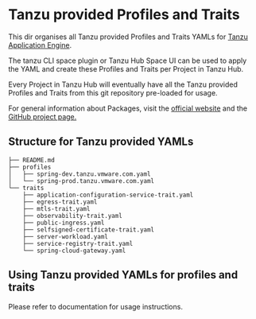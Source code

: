# Tanzu provided Profiles and Traits

This dir organises all Tanzu provided Profiles and Traits YAMLs for [Tanzu Application Engine][tanzu-application-engine].

The tanzu CLI space plugin or Tanzu Hub Space UI can be used to apply the YAML and create these Profiles and Traits per Project in Tanzu Hub.

Every Project in Tanzu Hub will eventually have all the Tanzu provided Profiles and Traits from this git repository pre-loaded for usage.

For general information about Packages, visit the [official website][carvel] and the [GitHub project page.][carvel-github]

[tanzu-application-engine]: https://tanzu.vmware.com/content/blog/introducing-vmware-tanzu-application-engine
[carvel]: https://carvel.dev
[carvel-github]: https://github.com/carvel-dev/carvel

## Structure for Tanzu provided YAMLs

```
├── README.md
├── profiles
│   ├── spring-dev.tanzu.vmware.com.yaml
│   └── spring-prod.tanzu.vmware.com.yaml
└── traits
    ├── application-configuration-service-trait.yaml
    ├── egress-trait.yaml
    ├── mtls-trait.yaml
    ├── observability-trait.yaml
    ├── public-ingress.yaml
    ├── selfsigned-certificate-trait.yaml
    ├── server-workload.yaml
    ├── service-registry-trait.yaml
    └── spring-cloud-gateway.yaml
```

## Using Tanzu provided YAMLs for profiles and traits

Please refer to documentation for usage instructions.
